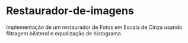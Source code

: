 # Restaurador-de-imagens
Implementação de um restaurador de Fotos em Escala de Cinza usando filtragem bilateral e equalização de histograma.

